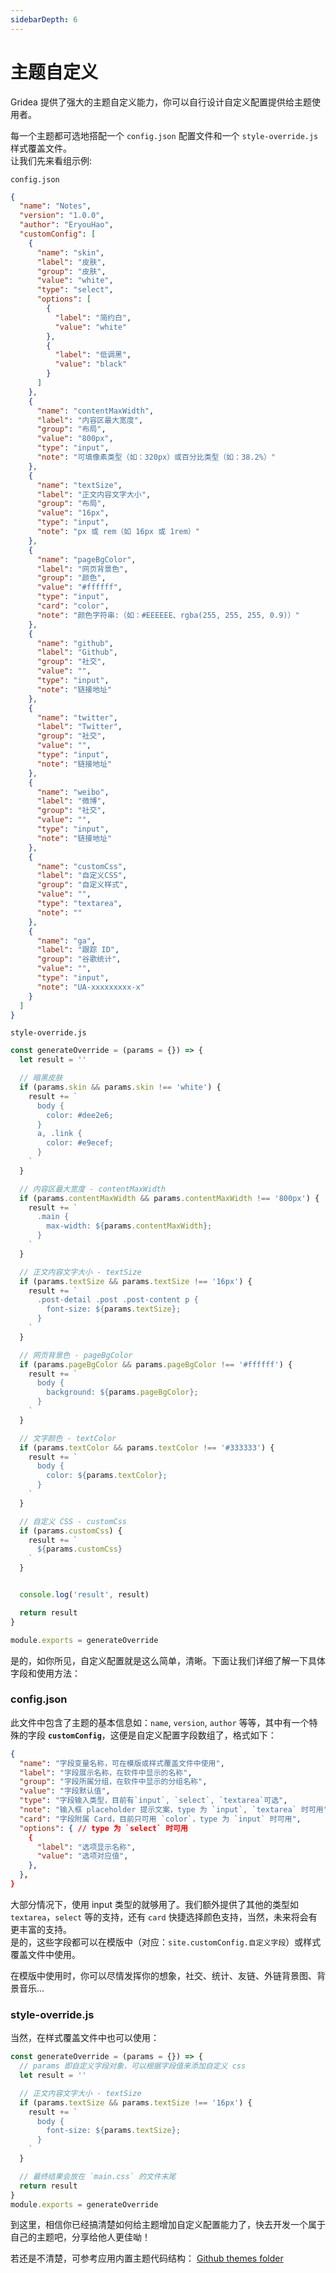 ```yaml
---
sidebarDepth: 6
---
```

# 主题自定义

Gridea 提供了强大的主题自定义能力，你可以自行设计自定义配置提供给主题使用者。  

每一个主题都可选地搭配一个 `config.json` 配置文件和一个 `style-override.js` 样式覆盖文件。  
让我们先来看组示例:  

`config.json`  
``` json
{
  "name": "Notes",
  "version": "1.0.0",
  "author": "EryouHao",
  "customConfig": [
    {
      "name": "skin",
      "label": "皮肤",
      "group": "皮肤",
      "value": "white",
      "type": "select",
      "options": [
        {
          "label": "简约白",
          "value": "white"
        },
        {
          "label": "低调黑",
          "value": "black"
        }
      ]
    },
    {
      "name": "contentMaxWidth",
      "label": "内容区最大宽度",
      "group": "布局",
      "value": "800px",
      "type": "input",
      "note": "可填像素类型（如：320px）或百分比类型（如：38.2%）"
    },
    {
      "name": "textSize",
      "label": "正文内容文字大小",
      "group": "布局",
      "value": "16px",
      "type": "input",
      "note": "px 或 rem（如 16px 或 1rem）"
    },
    {
      "name": "pageBgColor",
      "label": "网页背景色",
      "group": "颜色",
      "value": "#ffffff",
      "type": "input",
      "card": "color",
      "note": "颜色字符串:（如：#EEEEEE、rgba(255, 255, 255, 0.9)）"
    },
    {
      "name": "github",
      "label": "Github",
      "group": "社交",
      "value": "",
      "type": "input",
      "note": "链接地址"
    },
    {
      "name": "twitter",
      "label": "Twitter",
      "group": "社交",
      "value": "",
      "type": "input",
      "note": "链接地址"
    },
    {
      "name": "weibo",
      "label": "微博",
      "group": "社交",
      "value": "",
      "type": "input",
      "note": "链接地址"
    },
    {
      "name": "customCss",
      "label": "自定义CSS",
      "group": "自定义样式",
      "value": "",
      "type": "textarea",
      "note": ""
    },
    {
      "name": "ga",
      "label": "跟踪 ID",
      "group": "谷歌统计",
      "value": "",
      "type": "input",
      "note": "UA-xxxxxxxxx-x"
    }
  ]
}

```

`style-override.js`  
``` javascript
const generateOverride = (params = {}) => {
  let result = ''

  // 暗黑皮肤
  if (params.skin && params.skin !== 'white') {
    result += `
      body {
        color: #dee2e6;
      }
      a, .link {
        color: #e9ecef;
      }
    `
  }

  // 内容区最大宽度 - contentMaxWidth
  if (params.contentMaxWidth && params.contentMaxWidth !== '800px') {
    result += `
      .main {
        max-width: ${params.contentMaxWidth};
      }
    `
  }

  // 正文内容文字大小 - textSize
  if (params.textSize && params.textSize !== '16px') {
    result += `
      .post-detail .post .post-content p {
        font-size: ${params.textSize};
      }
    `
  }

  // 网页背景色 - pageBgColor
  if (params.pageBgColor && params.pageBgColor !== '#ffffff') {
    result += `
      body {
        background: ${params.pageBgColor};
      }
    `
  }

  // 文字颜色 - textColor
  if (params.textColor && params.textColor !== '#333333') {
    result += `
      body {
        color: ${params.textColor};
      }
    `
  }  

  // 自定义 CSS - customCss
  if (params.customCss) {
    result += `
      ${params.customCss}
    `
  }


  console.log('result', result)

  return result
}

module.exports = generateOverride
```

是的，如你所见，自定义配置就是这么简单，清晰。下面让我们详细了解一下具体字段和使用方法：  

### config.json
此文件中包含了主题的基本信息如：`name`, `version`, `author` 等等，其中有一个特殊的字段 **`customConfig`**，这便是自定义配置字段数组了，格式如下：
``` json
{
  "name": "字段变量名称，可在模版或样式覆盖文件中使用",
  "label": "字段展示名称，在软件中显示的名称",
  "group": "字段所属分组，在软件中显示的分组名称",
  "value": "字段默认值",
  "type": "字段输入类型，目前有`input`, `select`, `textarea`可选",
  "note": "输入框 placeholder 提示文案，type 为 `input`, `textarea` 时可用",
  "card": "字段附属 Card，目前只可用 `color`，type 为 `input` 时可用",
  "options": { // type 为 `select` 时可用
    {
      "label": "选项显示名称",
      "value": "选项对应值",
    },
  },
}
```

大部分情况下，使用 input 类型的就够用了。我们额外提供了其他的类型如 `textarea`，`select` 等的支持，还有 `card` 快捷选择颜色支持，当然，未来将会有更丰富的支持。  
是的，这些字段都可以在模版中（对应：`site.customConfig.自定义字段`）或样式覆盖文件中使用。

在模版中使用时，你可以尽情发挥你的想象，社交、统计、友链、外链背景图、背景音乐...

### style-override.js
当然，在样式覆盖文件中也可以使用：

``` javascript
const generateOverride = (params = {}) => {
  // params 即自定义字段对象，可以根据字段值来添加自定义 css
  let result = ''

  // 正文内容文字大小 - textSize
  if (params.textSize && params.textSize !== '16px') {
    result += `
      body {
        font-size: ${params.textSize};
      }
    `
  }

  // 最终结果会放在 `main.css` 的文件末尾
  return result
}
module.exports = generateOverride
```

到这里，相信你已经搞清楚如何给主题增加自定义配置能力了，快去开发一个属于自己的主题吧，分享给他人更佳呦！

若还是不清楚，可参考应用内置主题代码结构：
[Github themes folder](https://github.com/getgridea/gridea/tree/master/public/default-files/themes)

<div class="disqus-container">
  <vue-disqus shortname="gridea"></vue-disqus>
</div>

